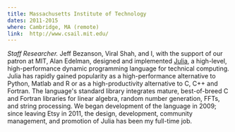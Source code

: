```yaml
---
title: Massachusetts Institute of Technology
dates: 2011-2015
where: Cambridge, MA (remote)
link:  http://www.csail.mit.edu/
---
```


*Staff Researcher.*
Jeff Bezanson, Viral Shah, and I, with the support of our patron at MIT, Alan Edelman, designed and implemented [Julia](http://julialang.org), a high-level, high-performance dynamic programming language for technical computing.
Julia has rapidly gained popularity as a high-performance alternative to Python, Matlab and R or as a high-productivity alternative to C, C++ and Fortran.
The language's standard library integrates mature, best-of-breed C and Fortran libraries for linear algebra, random number generation, FFTs, and string processing.
We began development of the language in 2009;
since leaving Etsy in 2011, the design, development, community management, and promotion of Julia has been my full-time job.
